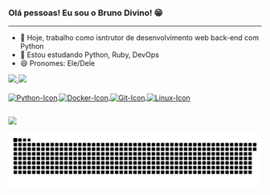 ### Olá pessoas! Eu sou o Bruno Divino! 😁
---
- 🔭 Hoje, trabalho como isntrutor de desenvolvimento web back-end com Python
- 🌱 Estou estudando Python, Ruby, DevOps 
- 😄 Pronomes: Ele/Dele

 
<div>
  <a href="https://github.com/brunodivino">
  <img height="180em" src="https://github-readme-stats.vercel.app/api?username=brunodivino&show_icons=true&theme=dracula&include_all_commits=true count_private=true"/>
  <img height="180em" src="https://github-readme-stats.vercel.app/api/top-langs/?username=brunodivino&layout=compact&langs_count=7&theme=dracula"/>
</div>
  
<div style="display: inline_block"><br>
  <img align="center" alt="Python-Icon" height="30" width="40" src="https://cdn.jsdelivr.net/gh/devicons/devicon/icons/python/python-original.svg">
  <img align="center" alt="Docker-Icon" height="30" width="40" src="https://cdn.jsdelivr.net/gh/devicons/devicon/icons/docker/docker-original.svg">
  <img align="center" alt="Git-Icon" height="30" width="40" src="https://cdn.jsdelivr.net/gh/devicons/devicon/icons/git/git-original.svg">
  <img align="center" alt="Linux-Icon" height="30" width="40" src="https://cdn.jsdelivr.net/gh/devicons/devicon/icons/linux/linux-original.svg">
</div>
  
##
  
<div> 
  <a href="https://www.linkedin.com/in/brunodivino" target="_blank"><img src="https://img.shields.io/badge/-LinkedIn-%230077B5?style=for-the-badge&logo=linkedin&logoColor=white" target="_blank"></a> 
 
  ![Snake animation](https://github.com/brunodivino/brunodivino/blob/output/github-contribution-grid-snake.svg)
 
</div>




